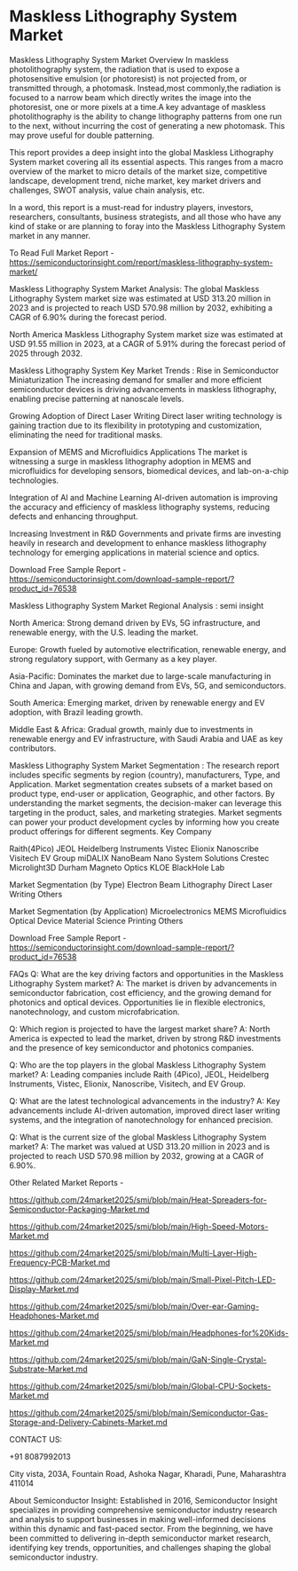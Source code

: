 <h1>Maskless Lithography System Market</h1>
Maskless Lithography System Market Overview
In maskless photolithography system, the radiation that is used to expose a photosensitive emulsion (or photoresist) is not projected from, or transmitted through, a photomask. Instead,most commonly,the radiation is focused to a narrow beam which directly writes the image into the photoresist, one or more pixels at a time.A key advantage of maskless photolithography is the ability to change lithography patterns from one run to the next, without incurring the cost of generating a new photomask. This may prove useful for double patterning.

This report provides a deep insight into the global Maskless Lithography System market covering all its essential aspects. This ranges from a macro overview of the market to micro details of the market size, competitive landscape, development trend, niche market, key market drivers and challenges, SWOT analysis, value chain analysis, etc.

In a word, this report is a must-read for industry players, investors, researchers, consultants, business strategists, and all those who have any kind of stake or are planning to foray into the Maskless Lithography System market in any manner.

To Read Full Market Report -
https://semiconductorinsight.com/report/maskless-lithography-system-market/

Maskless Lithography System Market Analysis:
The global Maskless Lithography System market size was estimated at USD 313.20 million in 2023 and is projected to reach USD 570.98 million by 2032, exhibiting a CAGR of 6.90% during the forecast period.

North America Maskless Lithography System market size was estimated at USD 91.55 million in 2023, at a CAGR of 5.91% during the forecast period of 2025 through 2032.

Maskless Lithography System Key Market Trends :
Rise in Semiconductor Miniaturization
The increasing demand for smaller and more efficient semiconductor devices is driving advancements in maskless lithography, enabling precise patterning at nanoscale levels.

Growing Adoption of Direct Laser Writing
Direct laser writing technology is gaining traction due to its flexibility in prototyping and customization, eliminating the need for traditional masks.

Expansion of MEMS and Microfluidics Applications
The market is witnessing a surge in maskless lithography adoption in MEMS and microfluidics for developing sensors, biomedical devices, and lab-on-a-chip technologies.

Integration of AI and Machine Learning
AI-driven automation is improving the accuracy and efficiency of maskless lithography systems, reducing defects and enhancing throughput.

Increasing Investment in R&D
Governments and private firms are investing heavily in research and development to enhance maskless lithography technology for emerging applications in material science and optics.

Download Free Sample Report -
https://semiconductorinsight.com/download-sample-report/?product_id=76538

Maskless Lithography System Market Regional Analysis :
semi insight

North America:
Strong demand driven by EVs, 5G infrastructure, and renewable energy, with the U.S. leading the market.

Europe:
Growth fueled by automotive electrification, renewable energy, and strong regulatory support, with Germany as a key player.

Asia-Pacific:
Dominates the market due to large-scale manufacturing in China and Japan, with growing demand from EVs, 5G, and semiconductors.

South America:
Emerging market, driven by renewable energy and EV adoption, with Brazil leading growth.

Middle East & Africa:
Gradual growth, mainly due to investments in renewable energy and EV infrastructure, with Saudi Arabia and UAE as key contributors.

Maskless Lithography System Market Segmentation :
The research report includes specific segments by region (country), manufacturers, Type, and Application. Market segmentation creates subsets of a market based on product type, end-user or application, Geographic, and other factors. By understanding the market segments, the decision-maker can leverage this targeting in the product, sales, and marketing strategies. Market segments can power your product development cycles by informing how you create product offerings for different segments.
Key Company

Raith(4Pico)
JEOL
Heidelberg Instruments
Vistec
Elionix
Nanoscribe
Visitech
EV Group
miDALIX
NanoBeam
Nano System Solutions
Crestec
Microlight3D
Durham Magneto Optics
KLOE
BlackHole Lab

Market Segmentation (by Type)
Electron Beam Lithography
Direct Laser Writing
Others

Market Segmentation (by Application)
Microelectronics
MEMS
Microfluidics
Optical Device
Material Science
Printing
Others

Download Free Sample Report -
https://semiconductorinsight.com/download-sample-report/?product_id=76538

FAQs
Q: What are the key driving factors and opportunities in the Maskless Lithography System market?
A: The market is driven by advancements in semiconductor fabrication, cost efficiency, and the growing demand for photonics and optical devices. Opportunities lie in flexible electronics, nanotechnology, and custom microfabrication.

Q: Which region is projected to have the largest market share?
A: North America is expected to lead the market, driven by strong R&D investments and the presence of key semiconductor and photonics companies.

Q: Who are the top players in the global Maskless Lithography System market?
A: Leading companies include Raith (4Pico), JEOL, Heidelberg Instruments, Vistec, Elionix, Nanoscribe, Visitech, and EV Group.

Q: What are the latest technological advancements in the industry?
A: Key advancements include AI-driven automation, improved direct laser writing systems, and the integration of nanotechnology for enhanced precision.

Q: What is the current size of the global Maskless Lithography System market?
A: The market was valued at USD 313.20 million in 2023 and is projected to reach USD 570.98 million by 2032, growing at a CAGR of 6.90%.

Other Related Market Reports -

https://github.com/24market2025/smi/blob/main/Heat-Spreaders-for-Semiconductor-Packaging-Market.md

https://github.com/24market2025/smi/blob/main/High-Speed-Motors-Market.md

https://github.com/24market2025/smi/blob/main/Multi-Layer-High-Frequency-PCB-Market.md

https://github.com/24market2025/smi/blob/main/Small-Pixel-Pitch-LED-Display-Market.md

https://github.com/24market2025/smi/blob/main/Over-ear-Gaming-Headphones-Market.md

https://github.com/24market2025/smi/blob/main/Headphones-for%20Kids-Market.md

https://github.com/24market2025/smi/blob/main/GaN-Single-Crystal-Substrate-Market.md

https://github.com/24market2025/smi/blob/main/Global-CPU-Sockets-Market.md

https://github.com/24market2025/smi/blob/main/Semiconductor-Gas-Storage-and-Delivery-Cabinets-Market.md

CONTACT US:

+91 8087992013

City vista, 203A, Fountain Road, Ashoka Nagar, Kharadi, Pune, Maharashtra 411014

About Semiconductor Insight:
Established in 2016, Semiconductor Insight specializes in providing comprehensive semiconductor industry research and analysis to support businesses in making well-informed decisions within this dynamic and fast-paced sector. From the beginning, we have been committed to delivering in-depth semiconductor market research, identifying key trends, opportunities, and challenges shaping the global semiconductor industry.
